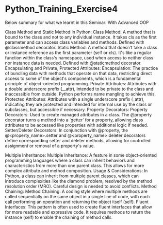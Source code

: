 # Python_Training_Exercise4

Below summary for what we learnt in this Seminar: With Advanced OOP

Class Method and Static Method in Python:
Class Method: A method that is bound to the class and not to any individual instance. It takes cls as the first parameter and can access class variables and methods. Defined with @classmethod decorator.
Static Method: A method that doesn't take a class or instance reference as the first parameter (self or cls). It's like a regular function within the class's namespace, used when access to neither class nor instance data is needed. Defined with @staticmethod decorator.
Encapsulating and Private, Protected Attributes:
Encapsulation: The practice of bundling data with methods that operate on that data, restricting direct access to some of the object's components, which is a fundamental principle of object-oriented programming.
Private Attributes: Attributes with a double underscore prefix (__attr), intended to be private to the class and inaccessible from outside. Python performs name mangling to achieve this.
Protected Attributes: Attributes with a single underscore prefix (_attr), indicating they are protected and intended for internal use by the class or subclasses, but accessible if necessary.
Property Decorators:
Property Decorators: Used to create managed attributes in a class. The @property decorator turns a method into a 'getter' for a property, allowing class attributes to be accessed like properties with additional logic if needed.
Setter/Deleter Decorators: In conjunction with @property, the @<property_name>.setter and @<property_name>.deleter decorators define corresponding setter and deleter methods, allowing for controlled assignment or removal of a property's value.

Multiple Inheritance:
Multiple Inheritance: A feature in some object-oriented programming languages where a class can inherit behaviors and characteristics from more than one parent class. This allows for more complex attribute and method composition.
Usage & Considerations: In Python, a class can inherit from multiple parent classes, which can introduce complexities like the diamond problem, resolved by the method resolution order (MRO). Careful design is needed to avoid conflicts.
Method Chaining:
Method Chaining: A coding style where multiple methods are called sequentially on the same object in a single line of code, with each call performing an operation and returning the object itself (self).
Fluent Interfaces: This pattern is often used to create fluent interfaces that allow for more readable and expressive code. It requires methods to return the instance (self) to enable the chaining of method calls.

